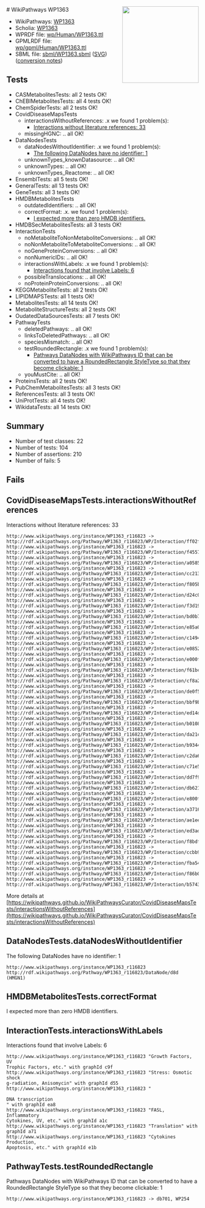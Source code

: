 <img style="float: right; width: 200px" src="../logo.png" />
# WikiPathways WP1363

* WikiPathways: [WP1363](https://identifiers.org/wikipathways:WP1363)
* Scholia: [WP1363](https://scholia.toolforge.org/wikipathways/WP1363)
* WPRDF file: [wp/Human/WP1363.ttl](../wp/Human/WP1363.ttl)
* GPMLRDF file: [wp/gpml/Human/WP1363.ttl](../wp/gpml/Human/WP1363.ttl)
* SBML file: [sbml/WP1363.sbml](../sbml/WP1363.sbml) ([SVG](../sbml/WP1363.svg)) ([conversion notes](../sbml/WP1363.txt))

## Tests
* CASMetabolitesTests: all 2 tests OK!
* ChEBIMetabolitesTests: all 4 tests OK!
* ChemSpiderTests: all 2 tests OK!
* CovidDiseaseMapsTests
    * interactionsWithoutReferences: .x we found 1 problem(s):
        * [Interactions without literature references: 33](#9701cd22)
    * missingHGNC: .. all OK!
* DataNodesTests
    * dataNodesWithoutIdentifier: .x we found 1 problem(s):
        * [The following DataNodes have no identifier: 1](#d2d32fa0)
    * unknownTypes_knownDatasource: .. all OK!
    * unknownTypes: .. all OK!
    * unknownTypes_Reactome: .. all OK!
* EnsemblTests: all 5 tests OK!
* GeneralTests: all 13 tests OK!
* GeneTests: all 3 tests OK!
* HMDBMetabolitesTests
    * outdatedIdentifiers: .. all OK!
    * correctFormat: .x. we found 1 problem(s):
        * [I expected more than zero HMDB identifiers.](#ad154c1e)
* HMDBSecMetabolitesTests: all 3 tests OK!
* InteractionTests
    * noMetaboliteToNonMetaboliteConversions: .. all OK!
    * noNonMetaboliteToMetaboliteConversions: .. all OK!
    * noGeneProteinConversions: .. all OK!
    * nonNumericIDs: .. all OK!
    * interactionsWithLabels: .x we found 1 problem(s):
        * [Interactions found that involve Labels: 6](#630d267d)
    * possibleTranslocations: .. all OK!
    * noProteinProteinConversions: .. all OK!
* KEGGMetaboliteTests: all 2 tests OK!
* LIPIDMAPSTests: all 1 tests OK!
* MetabolitesTests: all 14 tests OK!
* MetaboliteStructureTests: all 2 tests OK!
* OudatedDataSourcesTests: all 7 tests OK!
* PathwayTests
    * deletedPathways: .. all OK!
    * linksToDeletedPathways: .. all OK!
    * speciesMismatch: .. all OK!
    * testRoundedRectangle: .x we found 1 problem(s):
        * [Pathways DataNodes with WikiPathways ID that can be converted to have a RoundedRectangle StyleType so that they become clickable: 1](#9fbad3cb)
    * youMustCite: .. all OK!
* ProteinsTests: all 2 tests OK!
* PubChemMetabolitesTests: all 3 tests OK!
* ReferencesTests: all 3 tests OK!
* UniProtTests: all 4 tests OK!
* WikidataTests: all 14 tests OK!


## Summary

* Number of test classes: 22
* Number of tests: 104
* Number of assertions: 210
* Number of fails: 5

## Fails

<a name="9701cd22" />

## CovidDiseaseMapsTests.interactionsWithoutReferences

Interactions without literature references: 33
```
http://www.wikipathways.org/instance/WP1363_r116823 -> http://rdf.wikipathways.org/Pathway/WP1363_r116823/WP/Interaction/ff02f
http://www.wikipathways.org/instance/WP1363_r116823 -> http://rdf.wikipathways.org/Pathway/WP1363_r116823/WP/Interaction/f4557
http://www.wikipathways.org/instance/WP1363_r116823 -> http://rdf.wikipathways.org/Pathway/WP1363_r116823/WP/Interaction/a0585
http://www.wikipathways.org/instance/WP1363_r116823 -> http://rdf.wikipathways.org/Pathway/WP1363_r116823/WP/Interaction/cc213
http://www.wikipathways.org/instance/WP1363_r116823 -> http://rdf.wikipathways.org/Pathway/WP1363_r116823/WP/Interaction/f805b
http://www.wikipathways.org/instance/WP1363_r116823 -> http://rdf.wikipathways.org/Pathway/WP1363_r116823/WP/Interaction/d24c0
http://www.wikipathways.org/instance/WP1363_r116823 -> http://rdf.wikipathways.org/Pathway/WP1363_r116823/WP/Interaction/f3d19
http://www.wikipathways.org/instance/WP1363_r116823 -> http://rdf.wikipathways.org/Pathway/WP1363_r116823/WP/Interaction/bd0b7
http://www.wikipathways.org/instance/WP1363_r116823 -> http://rdf.wikipathways.org/Pathway/WP1363_r116823/WP/Interaction/e85a0
http://www.wikipathways.org/instance/WP1363_r116823 -> http://rdf.wikipathways.org/Pathway/WP1363_r116823/WP/Interaction/c1494
http://www.wikipathways.org/instance/WP1363_r116823 -> http://rdf.wikipathways.org/Pathway/WP1363_r116823/WP/Interaction/e0852
http://www.wikipathways.org/instance/WP1363_r116823 -> http://rdf.wikipathways.org/Pathway/WP1363_r116823/WP/Interaction/e000f
http://www.wikipathways.org/instance/WP1363_r116823 -> http://rdf.wikipathways.org/Pathway/WP1363_r116823/WP/Interaction/f61bc
http://www.wikipathways.org/instance/WP1363_r116823 -> http://rdf.wikipathways.org/Pathway/WP1363_r116823/WP/Interaction/cf8a2
http://www.wikipathways.org/instance/WP1363_r116823 -> http://rdf.wikipathways.org/Pathway/WP1363_r116823/WP/Interaction/de0f5
http://www.wikipathways.org/instance/WP1363_r116823 -> http://rdf.wikipathways.org/Pathway/WP1363_r116823/WP/Interaction/bbf9b
http://www.wikipathways.org/instance/WP1363_r116823 -> http://rdf.wikipathways.org/Pathway/WP1363_r116823/WP/Interaction/ed14d
http://www.wikipathways.org/instance/WP1363_r116823 -> http://rdf.wikipathways.org/Pathway/WP1363_r116823/WP/Interaction/b0108
http://www.wikipathways.org/instance/WP1363_r116823 -> http://rdf.wikipathways.org/Pathway/WP1363_r116823/WP/Interaction/da21c
http://www.wikipathways.org/instance/WP1363_r116823 -> http://rdf.wikipathways.org/Pathway/WP1363_r116823/WP/Interaction/b9344
http://www.wikipathways.org/instance/WP1363_r116823 -> http://rdf.wikipathways.org/Pathway/WP1363_r116823/WP/Interaction/c2da6
http://www.wikipathways.org/instance/WP1363_r116823 -> http://rdf.wikipathways.org/Pathway/WP1363_r116823/WP/Interaction/c71e5
http://www.wikipathways.org/instance/WP1363_r116823 -> http://rdf.wikipathways.org/Pathway/WP1363_r116823/WP/Interaction/dd7f9
http://www.wikipathways.org/instance/WP1363_r116823 -> http://rdf.wikipathways.org/Pathway/WP1363_r116823/WP/Interaction/db621
http://www.wikipathways.org/instance/WP1363_r116823 -> http://rdf.wikipathways.org/Pathway/WP1363_r116823/WP/Interaction/e800f
http://www.wikipathways.org/instance/WP1363_r116823 -> http://rdf.wikipathways.org/Pathway/WP1363_r116823/WP/Interaction/a3716
http://www.wikipathways.org/instance/WP1363_r116823 -> http://rdf.wikipathways.org/Pathway/WP1363_r116823/WP/Interaction/ae1ee
http://www.wikipathways.org/instance/WP1363_r116823 -> http://rdf.wikipathways.org/Pathway/WP1363_r116823/WP/Interaction/ed3ad
http://www.wikipathways.org/instance/WP1363_r116823 -> http://rdf.wikipathways.org/Pathway/WP1363_r116823/WP/Interaction/f8bdf
http://www.wikipathways.org/instance/WP1363_r116823 -> http://rdf.wikipathways.org/Pathway/WP1363_r116823/WP/Interaction/ccbb9
http://www.wikipathways.org/instance/WP1363_r116823 -> http://rdf.wikipathways.org/Pathway/WP1363_r116823/WP/Interaction/fba54
http://www.wikipathways.org/instance/WP1363_r116823 -> http://rdf.wikipathways.org/Pathway/WP1363_r116823/WP/Interaction/f86b0
http://www.wikipathways.org/instance/WP1363_r116823 -> http://rdf.wikipathways.org/Pathway/WP1363_r116823/WP/Interaction/b5743
```

More details at [https://wikipathways.github.io/WikiPathwaysCurator/CovidDiseaseMapsTests/interactionsWithoutReferences](https://wikipathways.github.io/WikiPathwaysCurator/CovidDiseaseMapsTests/interactionsWithoutReferences)

<a name="d2d32fa0" />

## DataNodesTests.dataNodesWithoutIdentifier

The following DataNodes have no identifier: 1
```
http://www.wikipathways.org/instance/WP1363_r116823 http://rdf.wikipathways.org/Pathway/WP1363_r116823/DataNode/d8d (HMGN1)
```

<a name="ad154c1e" />

## HMDBMetabolitesTests.correctFormat

I expected more than zero HMDB identifiers.
<a name="630d267d" />

## InteractionTests.interactionsWithLabels

Interactions found that involve Labels: 6
```
http://www.wikipathways.org/instance/WP1363_r116823 "Growth Factors, UV
Trophic Factors, etc." with graphId c9f
http://www.wikipathways.org/instance/WP1363_r116823 "Stress: Osmotic shock
g-radiation, Anisomycin" with graphId d55
http://www.wikipathways.org/instance/WP1363_r116823 "

DNA transcription
" with graphId ea8
http://www.wikipathways.org/instance/WP1363_r116823 "FASL, Inflammatory
Cytokines, UV, etc." with graphId a1c
http://www.wikipathways.org/instance/WP1363_r116823 "Translation" with graphId a71
http://www.wikipathways.org/instance/WP1363_r116823 "Cytokines Production,
Apoptosis, etc." with graphId e1b
```

<a name="9fbad3cb" />

## PathwayTests.testRoundedRectangle

Pathways DataNodes with WikiPathways ID that can be converted to have a RoundedRectangle StyleType so that they become clickable: 1
```
http://www.wikipathways.org/instance/WP1363_r116823 -> db701, WP254
 ```

